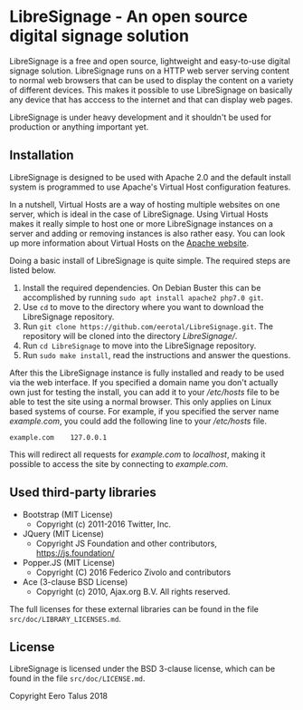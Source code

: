 # LibreSignage - An open source digital signage solution

LibreSignage is a free and open source, lightweight and easy-to-use digital
signage solution. LibreSignage runs on a HTTP web server serving content to
normal web browsers that can be used to display the content on a variety of
different devices. This makes it possible to use LibreSignage on basically
any device that has acccess to the internet and that can display web pages.

LibreSignage is under heavy development and it shouldn't be used for
production or anything important yet.

## Installation

LibreSignage is designed to be used with Apache 2.0 and the default install
system is programmed to use Apache's Virtual Host configuration features.

In a nutshell, Virtual Hosts are a way of hosting multiple websites on one
server, which is ideal in the case of LibreSignage. Using Virtual Hosts makes
it really simple to host one or more LibreSignage instances on a server and
adding or removing instances is also rather easy. You can look up more
information about Virtual Hosts on the
[Apache website](https://httpd.apache.org/docs/2.4/vhosts/).

Doing a basic install of LibreSignage is quite simple. The required steps
are listed below.

1. Install the required dependencies. On Debian Buster this can be accomplished
   by running `sudo apt install apache2 php7.0 git`.
2. Use `cd` to move to the directory where you want to download the LibreSignage
   repository.
3. Run `git clone https://github.com/eerotal/LibreSignage.git`. The repository
   will be cloned into the directory _LibreSignage/_.
4. Run `cd LibreSignage` to move into the LibreSignage repository.
5. Run `sudo make install`, read the instructions and answer the questions.

After this the LibreSignage instance is fully installed and ready to be used
via the web interface. If you specified a domain name you don't actually own
just for testing the install, you can add it to your _/etc/hosts_ file to be
able to test the site using a normal browser. This only applies on Linux
based systems of course. For example, if you specified the server name
_example.com_, you could add the following line to your _/etc/hosts_ file.

`example.com    127.0.0.1`

This will redirect all requests for _example.com_ to _localhost_, making it
possible to access the site by connecting to _example.com_.

## Used third-party libraries

* Bootstrap (MIT License)
  * Copyright (c) 2011-2016 Twitter, Inc.
* JQuery (MIT License)
  * Copyright JS Foundation and other contributors, https://js.foundation/
* Popper.JS (MIT License)
  * Copyright (C) 2016 Federico Zivolo and contributors
* Ace (3-clause BSD License)
  * Copyright (c) 2010, Ajax.org B.V. All rights reserved.

The full licenses for these external libraries can be found in the file
`src/doc/LIBRARY_LICENSES.md`.

## License

LibreSignage is licensed under the BSD 3-clause license, which can be found
in the file `src/doc/LICENSE.md`.

Copyright Eero Talus 2018

